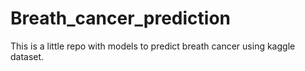 # Breath_cancer_prediction
This is a little repo with models to predict breath cancer using kaggle dataset.
